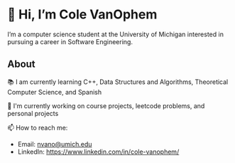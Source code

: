 # 👋 Hi, I’m Cole VanOphem
I’m a computer science student at the University of Michigan interested in pursuing a career in Software Engineering.

## About
📚 I am currently learning C++, Data Structures and Algorithms, Theoretical Computer Science, and Spanish

🔭 I'm currently working on course projects, leetcode problems, and personal projects

📫 How to reach me: 
- Email: nvano@umich.edu 
- LinkedIn: https://www.linkedin.com/in/cole-vanophem/


<!---
ColeVanOphem/ColeVanOphem is a ✨ special ✨ repository because its `README.md` (this file) appears on your GitHub profile.
You can click the Preview link to take a look at your changes.
- 🔭 I’m currently working on ...
- 🌱 I’m currently learning ...
- 👯 I’m looking to collaborate on ...
- 🤔 I’m looking for help with ...
- 💬 Ask me about ...
- 📫 How to reach me: ...
- 😄 Pronouns: ...
- ⚡ Fun fact: ...
--->
